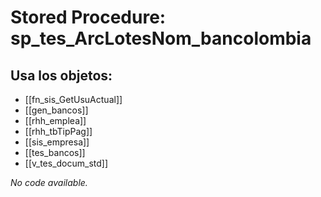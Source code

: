 # Stored Procedure: sp_tes_ArcLotesNom_bancolombia

## Usa los objetos:
- [[fn_sis_GetUsuActual]]
- [[gen_bancos]]
- [[rhh_emplea]]
- [[rhh_tbTipPag]]
- [[sis_empresa]]
- [[tes_bancos]]
- [[v_tes_docum_std]]

*No code available.*
